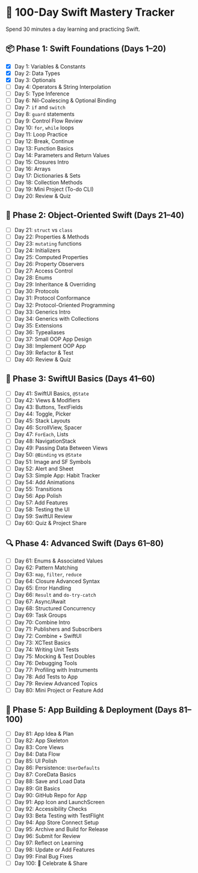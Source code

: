# 🧠 100-Day Swift Mastery Tracker

Spend 30 minutes a day learning and practicing Swift. 

## 📦 Phase 1: Swift Foundations (Days 1–20)

- [x] Day 1: Variables & Constants
- [x] Day 2: Data Types
- [x] Day 3: Optionals
- [ ] Day 4: Operators & String Interpolation
- [ ] Day 5: Type Inference
- [ ] Day 6: Nil-Coalescing & Optional Binding
- [ ] Day 7: `if` and `switch`
- [ ] Day 8: `guard` statements
- [ ] Day 9: Control Flow Review
- [ ] Day 10: `for`, `while` loops
- [ ] Day 11: Loop Practice
- [ ] Day 12: Break, Continue
- [ ] Day 13: Function Basics
- [ ] Day 14: Parameters and Return Values
- [ ] Day 15: Closures Intro
- [ ] Day 16: Arrays
- [ ] Day 17: Dictionaries & Sets
- [ ] Day 18: Collection Methods
- [ ] Day 19: Mini Project (To-do CLI)
- [ ] Day 20: Review & Quiz

## 🧱 Phase 2: Object-Oriented Swift (Days 21–40)

- [ ] Day 21: `struct` vs `class`
- [ ] Day 22: Properties & Methods
- [ ] Day 23: `mutating` functions
- [ ] Day 24: Initializers
- [ ] Day 25: Computed Properties
- [ ] Day 26: Property Observers
- [ ] Day 27: Access Control
- [ ] Day 28: Enums
- [ ] Day 29: Inheritance & Overriding
- [ ] Day 30: Protocols
- [ ] Day 31: Protocol Conformance
- [ ] Day 32: Protocol-Oriented Programming
- [ ] Day 33: Generics Intro
- [ ] Day 34: Generics with Collections
- [ ] Day 35: Extensions
- [ ] Day 36: Typealiases
- [ ] Day 37: Small OOP App Design
- [ ] Day 38: Implement OOP App
- [ ] Day 39: Refactor & Test
- [ ] Day 40: Review & Quiz

## 🧩 Phase 3: SwiftUI Basics (Days 41–60)

- [ ] Day 41: SwiftUI Basics, `@State`
- [ ] Day 42: Views & Modifiers
- [ ] Day 43: Buttons, TextFields
- [ ] Day 44: Toggle, Picker
- [ ] Day 45: Stack Layouts
- [ ] Day 46: ScrollView, Spacer
- [ ] Day 47: `ForEach`, Lists
- [ ] Day 48: NavigationStack
- [ ] Day 49: Passing Data Between Views
- [ ] Day 50: `@Binding` vs `@State`
- [ ] Day 51: Image and SF Symbols
- [ ] Day 52: Alert and Sheet
- [ ] Day 53: Simple App: Habit Tracker
- [ ] Day 54: Add Animations
- [ ] Day 55: Transitions
- [ ] Day 56: App Polish
- [ ] Day 57: Add Features
- [ ] Day 58: Testing the UI
- [ ] Day 59: SwiftUI Review
- [ ] Day 60: Quiz & Project Share

## 🔍 Phase 4: Advanced Swift (Days 61–80)

- [ ] Day 61: Enums & Associated Values
- [ ] Day 62: Pattern Matching
- [ ] Day 63: `map`, `filter`, `reduce`
- [ ] Day 64: Closure Advanced Syntax
- [ ] Day 65: Error Handling
- [ ] Day 66: `Result` and `do-try-catch`
- [ ] Day 67: Async/Await
- [ ] Day 68: Structured Concurrency
- [ ] Day 69: Task Groups
- [ ] Day 70: Combine Intro
- [ ] Day 71: Publishers and Subscribers
- [ ] Day 72: Combine + SwiftUI
- [ ] Day 73: XCTest Basics
- [ ] Day 74: Writing Unit Tests
- [ ] Day 75: Mocking & Test Doubles
- [ ] Day 76: Debugging Tools
- [ ] Day 77: Profiling with Instruments
- [ ] Day 78: Add Tests to App
- [ ] Day 79: Review Advanced Topics
- [ ] Day 80: Mini Project or Feature Add

## 🚀 Phase 5: App Building & Deployment (Days 81–100)

- [ ] Day 81: App Idea & Plan
- [ ] Day 82: App Skeleton
- [ ] Day 83: Core Views
- [ ] Day 84: Data Flow
- [ ] Day 85: UI Polish
- [ ] Day 86: Persistence: `UserDefaults`
- [ ] Day 87: CoreData Basics
- [ ] Day 88: Save and Load Data
- [ ] Day 89: Git Basics
- [ ] Day 90: GitHub Repo for App
- [ ] Day 91: App Icon and LaunchScreen
- [ ] Day 92: Accessibility Checks
- [ ] Day 93: Beta Testing with TestFlight
- [ ] Day 94: App Store Connect Setup
- [ ] Day 95: Archive and Build for Release
- [ ] Day 96: Submit for Review
- [ ] Day 97: Reflect on Learning
- [ ] Day 98: Update or Add Features
- [ ] Day 99: Final Bug Fixes
- [ ] Day 100: 🎉 Celebrate & Share